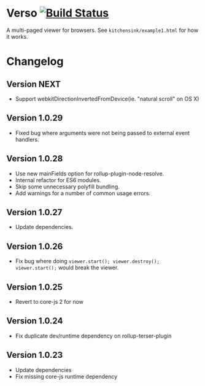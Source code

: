 # Verso [![Build Status](https://travis-ci.org/shopgun/verso-browser.svg?branch=develop)](https://travis-ci.org/shopgun/verso-browser)

A multi-paged viewer for browsers. See `kitchensink/example1.html` for how it works.

# Changelog
## Version NEXT
* Support webkitDirectionInvertedFromDevice(ie. "natural scroll" on OS X)

## Version 1.0.29
* Fixed bug where arguments were not being passed to external event handlers.

## Version 1.0.28
* Use new mainFields option for rollup-plugin-node-resolve.
* Internal refactor for ES6 modules.
* Skip some unnecessary polyfill bundling.
* Add warnings for a number of common usage errors.

## Version 1.0.27
* Update dependencies.

## Version 1.0.26
* Fix bug where doing `viewer.start(); viewer.destroy(); viewer.start();` would break the viewer.

## Version 1.0.25
* Revert to core-js 2 for now

## Version 1.0.24
* Fix duplicate dev/runtime dependency on rollup-terser-plugin

## Version 1.0.23
* Update dependencies
* Fix missing core-js runtime dependency